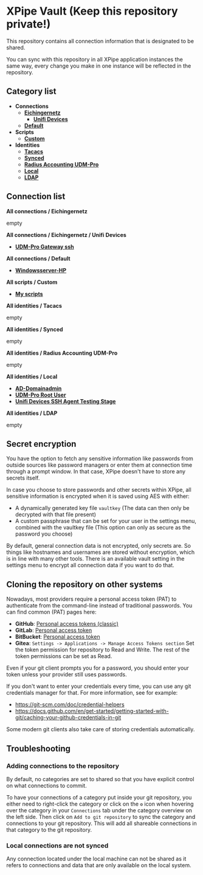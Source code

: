 # XPipe Vault (Keep this repository private!)

This repository contains all connection information that is designated to be shared.

You can sync with this repository in all XPipe application instances the same way, every change you make in one instance will be reflected in the repository. 

## Category list

- **Connections**
  - [**Eichingernetz**](categories/e6b382aa-db91-494c-a2fc-78c5492a7320)
    - [**Unifi Devices**](categories/25b7b2e9-a86d-48f5-8b4b-013660a14bfe)
  - [**Default**](categories/97458c07-75c0-4f9d-a06e-92d8cdf67c40)
- **Scripts**
  - [**Custom**](categories/d3496db5-b709-41f9-abc0-ee0a660fbab9)
- **Identities**
  - [**Tacacs**](categories/19a227e6-0ad4-4bb5-9398-41bbb7ff3a85)
  - [**Synced**](categories/69aa5040-28dc-451e-b4ff-1192ce5e1e3c)
  - [**Radius Accounting UDM-Pro**](categories/442b5a90-2fe8-4a36-b2b7-dbcb9e3d529f)
  - [**Local**](categories/e784de4e-abea-4cb8-a839-fc557cd23097)
  - [**LDAP**](categories/440a487a-b950-4bc8-ac79-d2473af92f1d)

## Connection list

**All connections / Eichingernetz**

empty

**All connections / Eichingernetz / Unifi Devices**

- [**UDM-Pro Gateway ssh**](stores/7c2b6e53-cccf-4b63-a7d3-5e007d4bd853)

**All connections / Default**

- [**Windowsserver-HP**](stores/eb186e06-f3db-495d-97ee-ccfd327a148f)

**All scripts / Custom**

- [**My scripts**](stores/a9945ad2-db61-4304-97d7-5dc4330691a7)

**All identities / Tacacs**

empty

**All identities / Synced**

empty

**All identities / Radius Accounting UDM-Pro**

empty

**All identities / Local**

- [**AD-Domainadmin**](stores/5b498cc6-9442-4365-bc89-649cd7c4354c)
- [**UDM-Pro Root User**](stores/b0e30d74-e66b-4644-b19e-6f444877388a)
- [**Unifi Devices SSH Agent Testing Stage**](stores/ce25bc0e-1b7e-4a01-9bec-c2a902e9c9f4)

**All identities / LDAP**

empty


## Secret encryption

You have the option to fetch any sensitive information like passwords from outside sources like password managers or enter them at connection time through a prompt window. In that case, XPipe doesn't have to store any secrets itself.

In case you choose to store passwords and other secrets within XPipe, all sensitive information is encrypted when it is saved using AES with either:

- A dynamically generated key file `vaultkey` (The data can then only be decrypted with that file present)
- A custom passphrase that can be set for your user in the settings menu, combined with the vaultkey file (This option can only as secure as the password you choose)

By default, general connection data is not encrypted, only secrets are.
So things like hostnames and usernames are stored without encryption, which is in line with many other tools.
There is an available vault setting in the settings menu to encrypt all connection data if you want to do that.

## Cloning the repository on other systems

Nowadays, most providers require a personal access token (PAT) to authenticate from the command-line instead of traditional passwords.
You can find common (PAT) pages here:
- **GitHub**: [Personal access tokens (classic)](https://github.com/settings/tokens)
- **GitLab**: [Personal access token](https://docs.gitlab.com/ee/user/profile/personal_access_tokens.html)
- **BitBucket**: [Personal access token](https://support.atlassian.com/bitbucket-cloud/docs/access-tokens/)
- **Gitea**: `Settings -> Applications -> Manage Access Tokens section`
Set the token permission for repository to Read and Write. The rest of the token permissions can be set as Read.

Even if your git client prompts you for a password, you should enter your token unless your provider still uses passwords.

If you don't want to enter your credentials every time, you can use any git credentials manager for that.
For more information, see for example:
- https://git-scm.com/doc/credential-helpers
- https://docs.github.com/en/get-started/getting-started-with-git/caching-your-github-credentials-in-git

Some modern git clients also take care of storing credentials automatically.

## Troubleshooting

### Adding connections to the repository

By default, no categories are set to shared so that you have explicit control on what connections to commit.

To have your connections of a category put inside your git repository,
you either need to right-click the category or click on the `⚙️` icon when hovering over the category
in your `Connections` tab under the category overview on the left side.
Then click on `Add to git repository` to sync the category and connections to your git repository.
This will add all shareable connections in that category to the git repository.

### Local connections are not synced

Any connection located under the local machine can not be shared as it refers to connections and data that are only available on the local system.
